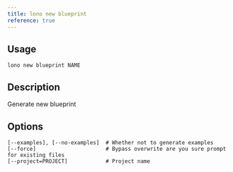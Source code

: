 ```yaml
---
title: lono new blueprint
reference: true
---
```


## Usage

    lono new blueprint NAME

## Description

Generate new blueprint


## Options

```
[--examples], [--no-examples]  # Whether not to generate examples
[--force]                      # Bypass overwrite are you sure prompt for existing files
[--project=PROJECT]            # Project name
```

